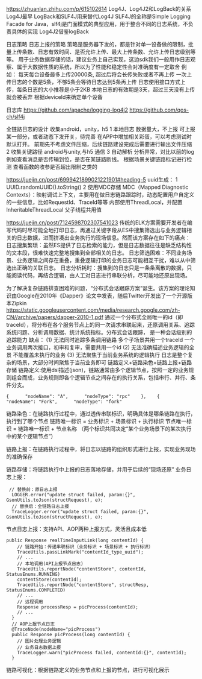 
https://zhuanlan.zhihu.com/p/615102614
Log4J、Log4J2和LogBack的关系
Log4J最早
LogBack和SLF4J用来替代Log4J
    SLF4J的全称是Simple Logging Facade for Java，slf4j是门面模式的典型应用，用于整合不同的日志系统，不负责具体的实现
Log4J2借鉴logBack


日志策略  日志上报的策略
策略是服务器下发的，都是针对单一设备做的限制，批量上传条数、日志有效时间、是否允许上传、最大上传条数、允许上传日志级别等等。
用于业务数据存储的话，建议业务上自己实现，这边sdk我们一般用作日志观察、属于大数据性质的系统，所以为了性能和稳定性会对准确度有一定取舍
例如：
每天每台设备最多上传20000条, 超过后将会长传失败或者不再上传
一次上传日志的个数是5条，不够5条会等待日志达到5条再上传
日志使用接口方式上传，每条日志的大小推荐是小于2KB
本地日志的有效期是3天，超过三天没有上传就会被丢弃
根据deviceId来确定单个设备


日志库
https://github.com/apache/logging-log4j2
https://github.com/qos-ch/slf4j


全链路日志的设计  收集android，unity，h5
1 本地日志  数据量大，不上报  可上报某一部分，或者动态下发开关，待完善
在APP中增加相关彩蛋，可以考虑测试时默认打开。
前期先不考虑文件压缩，后续链路建设完成后需要进行输出文件压缩
2 收集关键路径  android与unity,与h5 通信
3 自动解析 分析异常，对比以前的log
例如查看消息是否传输到位，是否在某链路断线。   根据场景关键链路标记进行检测
查看函数的收参是否超出限制之类的


https://juejin.cn/post/6999421899021221901#heading-5
uuid生成：
1  UUID.randomUUID().toString()
2  使用MDC存储
MDC（Mapped Diagnostic Contexts）：映射调试上下文，主要用在做日志链路跟踪时，动态配置用户自定义的一些信息，比如RequestId、TraceId等等
内部使用ThreadLocal，并配置InheritableThreadLocal  父子线程共用值


https://juejin.cn/post/7124598702307541023
传统的ELK方案需要开发者在编写代码时尽可能全地打印日志，再通过关键字段从ES中搜集筛选出与业务逻辑相关的日志数据，进而拼凑出业务执行的现场信息。然而该方案存在如下的痛点：
日志搜集繁琐：虽然ES提供了日志检索的能力，但是日志数据往往是缺乏结构性的文本段，很难快速完整地搜集到全部相关的日志。
日志筛选困难：不同业务场景、业务逻辑之间存在重叠，重叠逻辑打印的业务日志可能相互干扰，难以从中筛选出正确的关联日志。
日志分析耗时：搜集到的日志只是一条条离散的数据，只能阅读代码，再结合逻辑，由人工对日志进行串联分析，尽可能地还原出现场。

为了解决复杂链路排查困难的问题，“分布式会话跟踪方案”诞生。该方案的理论知识由Google在2010年《Dapper》论文中发表，随后Twitter开发出了一个开源版本Zipkin
https://static.googleusercontent.com/media/research.google.com/zh-CN//archive/papers/dapper-2010-1.pdf
通过一个分布式全局唯一的id（即traceId），将分布在各个服务节点上的同一次请求串联起来，还原调用关系、追踪系统问题、分析调用数据、统计系统指标。分布式会话跟踪，
  是一种会话级别的追踪能力
缺点：
(1) 无法同时追踪多条调用链路 多个子场景共用一个traceId
  一个业务调用两次接口，初审和复审，需要共用一个id
(2) 无法准确描述业务逻辑的全景 不能覆盖未执行的业务
(3) 无法聚焦于当前业务系统的逻辑执行  日志是整个复杂的场景，大部分时间聚焦于当前业务即可
链路定义+链路染色+链路上报+链路存储
链路定义:使用dsl描述(json)，链路通常由多个逻辑节点，按照一定的业务规则组合而成，业务规则即各个逻辑节点之间存在的执行关系，包括串行、并行、条件分支。
```
{      "nodeName": "A",      "nodeType": "rpc"    },    {      "nodeName": "Fork",      "nodeType": "fork"
```

链路染色：在链路执行过程中，通过透传串联标识，明确具体是哪条链路在执行，执行到了哪个节点
链路唯一标识 = 业务标识 + 场景标识 + 执行标识
节点唯一标识 = 链路唯一标识 + 节点名称 （两个标识共同决定“某个业务场景下的某次执行中的某个逻辑节点”）

链路上报：在链路执行过程中，将日志以链路的组织形式进行上报，实现业务现场的准确保存

链路存储：将链路执行中上报的日志落地存储，并用于后续的“现场还原”
业务日志上报：
```
 // 替换前：原日志上报
  LOGGER.error("update struct failed, param:{}", GsonUtils.toJson(structRequest), e);
  // 替换后：全链路日志上报
  TraceLogger.error("update struct failed, param:{}", GsonUtils.toJson(structRequest), e);
```
节点日志上报：支持API、AOP两种上报方式，灵活且成本低
```
public Response realTimeInputLink(long contentId) {
    // 链路开始：传递串联标识（业务标识 + 场景标识 + 执行标识）
    TraceUtils.passLinkMark("contentId_type_uuid");
    // ...
    // 本地调用(API上报节点日志)
    TraceUtils.reportNode("contentStore", contentId, StatusEnums.RUNNING)
    contentStore(contentId);
    TraceUtils.reportNode("contentStore", structResp, StatusEnums.COMPLETED)
    // ...
    // 远程调用
    Response processResp = picProcess(contentId);
    // ...
  }
  // AOP上报节点日志
  @TraceNode(nodeName="picProcess")
  public Response picProcess(long contentId) {
    // 图片处理业务逻辑
    // 业务日志数据上报
    TraceLogger.warn("picProcess failed, contentId:{}", contentId);
  }
```
链路可视化：根据链路定义的业务节点和上报的节点，进行可视化展示


